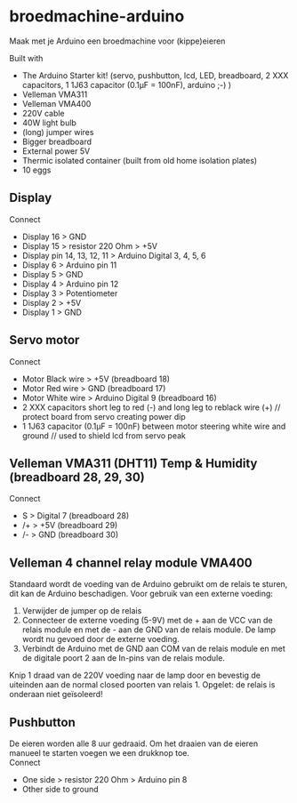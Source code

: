 # broedmachine-arduino
Maak met je Arduino een broedmachine voor (kippe)eieren

Built with
  + The Arduino Starter kit! (servo, pushbutton, lcd, LED, breadboard, 2 XXX capacitors, 1 1J63 capacitor (0.1µF = 100nF), arduino ;-) )
  + Velleman VMA311
  + Velleman VMA400
  + 220V cable
  + 40W light bulb
  + (long) jumper wires
  + Bigger breadboard
  + External power 5V
  + Thermic isolated container (built from old home isolation plates)
  + 10 eggs

Display
-------
Connect
  + Display 16 > GND
  + Display 15 > resistor 220 Ohm > +5V
  + Display pin 14, 13, 12, 11 > Arduino Digital 3, 4, 5, 6
  + Display 6  > Arduino pin 11
  + Display 5  > GND
  + Display 4  > Arduino pin 12
  + Display 3  > Potentiometer
  + Display 2  > +5V
  + Display 1  > GND

Servo motor
-----------
Connect
  + Motor Black wire > +5V (breadboard 18)
  + Motor Red wire   > GND (breadboard 17)
  + Motor White wire > Arduino Digital 9 (breadboard 16)
  + 2 XXX capacitors short leg to red (-) and long leg to reblack wire (+)         // protect board from servo creating power dip
  + 1 1J63 capacitor (0.1µF = 100nF) between motor steering white wire and ground  // used to shield lcd from servo peak

Velleman VMA311 (DHT11) Temp & Humidity (breadboard 28, 29, 30)
---------------------------------------
Connect
  + S > Digital 7 (breadboard 28)
  + /+ > +5V       (breadboard 29)
  + /- > GND       (breadboard 30)

Velleman 4 channel relay module VMA400
---------------------------------------
Standaard wordt de voeding van de Arduino gebruikt om de relais te sturen, dit kan de Arduino beschadigen. Voor gebruik van een externe voeding:
  1. Verwijder de jumper op de relais
  2. Connecteer de externe voeding (5-9V) met de + aan de VCC van de relais module en met de - aan de GND van de relais module. De lamp wordt nu gevoed door de externe voeding.
  3. Verbindt de Arduino  met de GND aan COM van de relais module en met de digitale poort 2 aan de In-pins van de relais module.

Knip 1 draad van de 220V voeding naar de lamp door en bevestig de uiteinden aan de normal closed poorten van relais 1. Opgelet: de relais is onderaan niet geïsoleerd!

Pushbutton
----------
De eieren worden alle 8 uur gedraaid. Om het draaien van de eieren manueel te starten voegen we een drukknop toe.<br>
Connect
  + One side > resistor 220 Ohm > Arduino pin 8
  + Other side to ground
